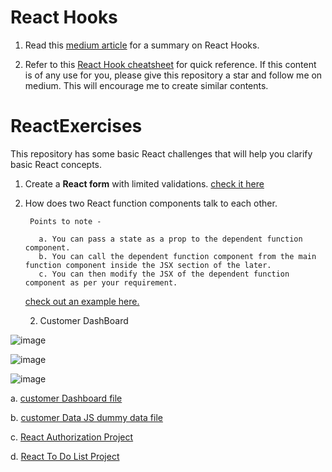 # React Hooks
1. Read this [medium article](https://medium.com/@ankhi./react-hooks-with-a-cheatsheet-c3f0d347ecf1) for a summary on React Hooks.

3. Refer to this [React Hook cheatsheet](https://github.com/Ankhi12/ReactExercises/blob/main/ReactHookCheatSheet.pdf) for quick reference. If this content is of any use for you, please give this repository a star and follow me on medium.
This will encourage me to create similar contents.

# ReactExercises
This repository has some basic React challenges that will help you clarify basic React concepts.


1. Create a **React form** with limited validations.
[check it here](https://github.com/Ankhi12/ReactExercises/blob/main/simpleForm.html)

2. How does two React function components talk to each other.

        Points to note -
        
          a. You can pass a state as a prop to the dependent function component.
          b. You can call the dependent function component from the main function component inside the JSX section of the later.
          c. You can then modify the JSX of the dependent function component as per your requirement.


    [check out an example here.](https://github.com/Ankhi12/ReactExercises/blob/main/multipleFuncCompoments.html)
    
    2. Customer DashBoard
    
  ![image](https://user-images.githubusercontent.com/124775002/226119420-b1d21068-b7ea-417d-ad78-076f35fb79d4.png)
  
  
![image](https://user-images.githubusercontent.com/124775002/226119456-bc88e39b-2c87-4ef1-a98a-05fdd70e6475.png)


![image](https://user-images.githubusercontent.com/124775002/226119562-e908aab1-efdf-400e-b8ab-1d66dc92866b.png)


a. [customer Dashboard file](https://github.com/Ankhi12/ReactExercises/blob/main/customerDashboard.html)

b. [customer Data JS dummy data file](https://github.com/Ankhi12/ReactExercises/blob/main/customer-data.js)

c. [React Authorization Project](https://github.com/Ankhi12/ReactExercises/tree/main/React-Authorization-without-Redux-Skeleton)

d. [React To Do List Project](https://github.com/Ankhi12/ReactExercises/tree/main/To%20Do%20List)
